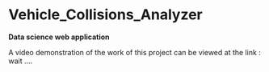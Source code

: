 # Vehicle_Collisions_Analyzer
**Data science web application**

A video demonstration of the work of this project can be viewed at the link :
wait ....


